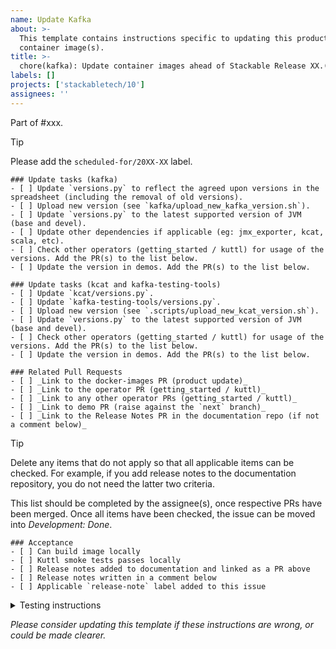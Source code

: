 ```yaml
---
name: Update Kafka
about: >-
  This template contains instructions specific to updating this product and/or
  container image(s).
title: >-
  chore(kafka): Update container images ahead of Stackable Release XX.(X)X
labels: []
projects: ['stackabletech/10']
assignees: ''
---
```


Part of #xxx.

> [!TIP]
> Please add the `scheduled-for/20XX-XX` label.

```[tasklist]
### Update tasks (kafka)
- [ ] Update `versions.py` to reflect the agreed upon versions in the spreadsheet (including the removal of old versions).
- [ ] Upload new version (see `kafka/upload_new_kafka_version.sh`).
- [ ] Update `versions.py` to the latest supported version of JVM (base and devel).
- [ ] Update other dependencies if applicable (eg: jmx_exporter, kcat, scala, etc).
- [ ] Check other operators (getting_started / kuttl) for usage of the versions. Add the PR(s) to the list below.
- [ ] Update the version in demos. Add the PR(s) to the list below.
```

<!-- todo: ensure this is the correct procedure -->
```[tasklist]
### Update tasks (kcat and kafka-testing-tools)
- [ ] Update `kcat/versions.py`.
- [ ] Update `kafka-testing-tools/versions.py`.
- [ ] Upload new version (see `.scripts/upload_new_kcat_version.sh`).
- [ ] Update `versions.py` to the latest supported version of JVM (base and devel).
- [ ] Check other operators (getting_started / kuttl) for usage of the versions. Add the PR(s) to the list below.
- [ ] Update the version in demos. Add the PR(s) to the list below.
```

```[tasklist]
### Related Pull Requests
- [ ] _Link to the docker-images PR (product update)_
- [ ] _Link to the operator PR (getting_started / kuttl)_
- [ ] _Link to any other operator PRs (getting_started / kuttl)_
- [ ] _Link to demo PR (raise against the `next` branch)_
- [ ] _Link to the Release Notes PR in the documentation repo (if not a comment below)_
```

> [!TIP]
> Delete any items that do not apply so that all applicable items can be checked.
> For example, if you add release notes to the documentation repository, you do not need the latter two criteria.

This list should be completed by the assignee(s), once respective PRs have been merged. Once all items have been checked, the issue can be moved into _Development: Done_.

```[tasklist]
### Acceptance
- [ ] Can build image locally
- [ ] Kuttl smoke tests passes locally
- [ ] Release notes added to documentation and linked as a PR above
- [ ] Release notes written in a comment below
- [ ] Applicable `release-note` label added to this issue
```

<details>
<summary>Testing instructions</summary>

```shell
# See the latest version at https://pypi.org/project/image-tools-stackabletech/
pip install image-tools-stackabletech==0.0.12

bake --product kafka=x.y.z # where x.y.z is the new version added in this PR
bake --product kafka-testing-tools=1.0.0 # This version doesn't change

kind load docker-image docker.stackable.tech/stackable/kafka:x.y.z-stackable0.0.0-dev
kind load docker-image docker.stackable.tech/stackable/kafka-testing-tools:1.0.0-stackable0.0.0-dev

# Change directory into the kafka-operator repository and update the
# product version in tests/test-definition.yaml
./scripts/run-tests --test-suite smoke-latest # or similar
```

</details>

_Please consider updating this template if these instructions are wrong, or
could be made clearer._
